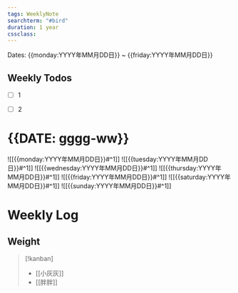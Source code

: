```yaml
---
tags: WeeklyNote
searchterm: "#bird"
duration: 1 year
cssclass: 
---
```


Dates: {{monday:YYYY年MM月DD日}} ~ {{friday:YYYY年MM月DD日}}

## Weekly Todos
- [ ] 1
- [ ] 2


# {{DATE: gggg-ww}}
![[{{monday:YYYY年MM月DD日}}#^1]] 
![[{{tuesday:YYYY年MM月DD日}}#^1]] 
![[{{wednesday:YYYY年MM月DD日}}#^1]] 
![[{{thursday:YYYY年MM月DD日}}#^1]] 
![[{{friday:YYYY年MM月DD日}}#^1]] 
![[{{saturday:YYYY年MM月DD日}}#^1]] 
![[{{sunday:YYYY年MM月DD日}}#^1]] 

# Weekly Log
## Weight
> [!kanban]
> - [[小灰灰]]
> - [[胖胖]]
